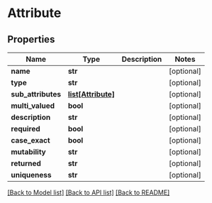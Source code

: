 # Attribute

## Properties
Name | Type | Description | Notes
------------ | ------------- | ------------- | -------------
**name** | **str** |  | [optional] 
**type** | **str** |  | [optional] 
**sub_attributes** | [**list[Attribute]**](Attribute.md) |  | [optional] 
**multi_valued** | **bool** |  | [optional] 
**description** | **str** |  | [optional] 
**required** | **bool** |  | [optional] 
**case_exact** | **bool** |  | [optional] 
**mutability** | **str** |  | [optional] 
**returned** | **str** |  | [optional] 
**uniqueness** | **str** |  | [optional] 

[[Back to Model list]](../README.md#documentation-for-models) [[Back to API list]](../README.md#documentation-for-api-endpoints) [[Back to README]](../README.md)

